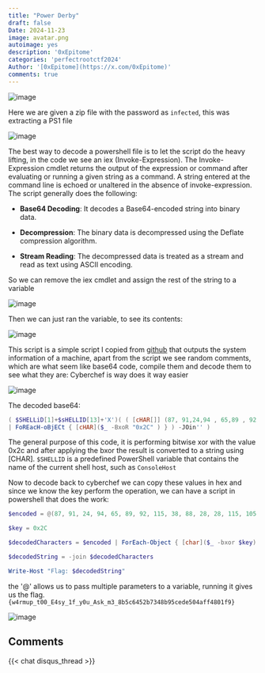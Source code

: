 ```yaml
---
title: "Power Derby"
draft: false
Date: 2024-11-23
image: avatar.png
autoimage: yes
description: '0xEpitome'
categories: 'perfectrootctf2024'
Author: '[0xEpitome](https://x.com/0xEpitome)'
comments: true
---
```


![image](perfectrootctf2024/derby.png)

Here we are given a zip file with the password as `infected`, this was extracting a PS1 file

![image](perfectrootctf2024/20241119211157.png)

The best way to decode a powershell file is to let the script do the heavy lifting, in the code we see an iex (Invoke-Expression). The Invoke-Expression cmdlet returns the output of the expression or command after evaluating or running a given string as a command. A string entered at the command line is echoed or unaltered in the absence of invoke-expression. 
The script generally does the following:
- **Base64 Decoding**: It decodes a Base64-encoded string into binary data.
    
- **Decompression**: The binary data is decompressed using the Deflate compression algorithm.
    
- **Stream Reading**: The decompressed data is treated as a stream and read as text using ASCII encoding.

So we can remove the iex cmdlet and assign the rest of the string to a variable

![image](perfectrootctf2024/20241119212457.png)

Then we can just ran the variable, to see its contents:

![image](perfectrootctf2024/20241119212611.png)

This script is a simple script I copied from [github]( https://github.com/Whitecat18/Powershell-Scripts-for-Hackers-and-Pentesters) that outputs the system information of a machine, apart from the script we see random comments, which are what seem like base64 code, compile them and decode them to see what they are:
 Cyberchef is way does it way easier
 
 ![image](perfectrootctf2024/20241119213310.png)

The decoded base64:
```powershell
( $SHELLiD[1]+$sHELLID[13]+'X')( ( [cHAR[]] (87, 91,24,94 , 65,89 , 92,115, 38 , 88 , 28 ,28 ,115, 105 , 24 , 95, 85, 115, 38 , 29 , 74,115, 85 ,28, 89 , 115 , 109, 95,71,115 , 38,65 , 31, 115,20 ,78 ,25, 79 , 26, 24, 25 , 30,78 , 27 , 31,24 ,20,78, 21,25,79,73, 72 ,73 , 25, 28,24, 77,74 ,74, 24 , 20 ,28 , 29, 74,21, 81) 
| FoREacH-oBjECt { [cHAR]($_ -BxoR "0x2C" ) } ) -JOin'' )
```

The general purpose of this code, it is performing bitwise xor with the value 0x2c and after applying the bxor the result is converted to a string using [CHAR].  `$SHELLID` is a predefined PowerShell variable that contains the name of the current shell host, such as `ConsoleHost`

Now to decode back to cyberchef we can copy these values in hex and since we know the key perform the operation, we can have a script in powershell that does the work:
```powershell
$encoded = @(87, 91, 24, 94, 65, 89, 92, 115, 38, 88, 28, 28, 115, 105, 24, 95, 85, 115, 38, 29, 74, 115, 85, 28, 89, 115, 109, 95, 71, 115, 38, 65, 31, 115, 20, 78, 25, 79, 26, 24, 25, 30, 78, 27, 31, 24, 20, 78, 21, 25, 79, 73, 72, 73, 25, 28, 24, 77, 74, 74, 24, 20, 28, 29, 74, 21, 81)

$key = 0x2C

$decodedCharacters = $encoded | ForEach-Object { [char]($_ -bxor $key) }

$decodedString = -join $decodedCharacters

Write-Host "Flag: $decodedString"

```

the '@' allows us to pass multiple parameters to a variable, running it gives us the flag.
`{w4rmup_t00_E4sy_1f_y0u_Ask_m3_8b5c6452b7348b95cede504aff4801f9}`

![image](perfectrootctf2024/20241119214539.png)

## Comments

{{< chat disqus_thread >}}